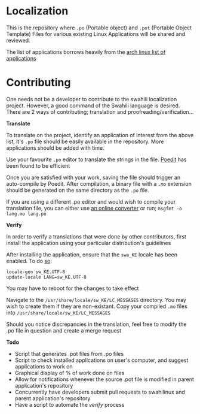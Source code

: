# Localization
This is the repository where `.po` (Portable object) and `.pot` (Portable Object Template) Files for various existing Linux Applications will be shared and reviewed.

The list of applications borrows heavily from the [arch linux list of applications](https://wiki.archlinux.org/index.php/List_of_applications)

# Contributing
One needs not be a developer to contribute to the swahili localization project. However, a good command of the Swahili language is desired. There are 2 ways of contributing; translation and proofreading/verification...

**Translate**

To translate on the project, identify an application of interest from the above list, it's `.po` file should be easily available in the repository. More applications should be added with time.

Use your favourite `.po` editor to translate the strings in the file. [Poedit](https://poedit.net/) has been found to be efficient

Once you are satisfied with your work, saving the file should trigger an auto-compile by Poedit. After compilation, a binary file with a `.mo` extension should be generated on the same directory as the `.po` file.

If you are using a different .po editor and would wish to compile your translation file, you can either use [an online converter](https://po2mo.net/) or run;
`msgfmt -o lang.mo lang.po`

**Verify**

In order to verify a translations that were done by other contributors, first install the application using your particular distribution's guidelines

After installing the application, ensure that the `swa_KE` locale has been enabled. To do [so](https://www.thomas-krenn.com/en/wiki/Configure_Locales_in_Ubuntu):
```
locale-gen sw_KE.UTF-8
update-locale LANG=sw_KE.UTF-8
```
You may have to reboot for the changes to take effect

Navigate to the `/usr/share/locale/sw_KE/LC_MESSAGES` directory. You may wish to create them if they are non-existant.
Copy your compiled `.mo` files into `/usr/share/locale/sw_KE/LC_MESSAGES`

Should you notice discrepancies in the translation, feel free to modify the .po file in question and create a merge request

**Todo**

- Script that generates .pot files from .po files
- Script to check installed applications on user's computer, and suggest applications to work on
- Graphical display of % of work done on files
- Allow for notifications whenever the source .pot file is modified in parent application's repository
- Concurrently have developers submit pull requests to swahilinux and parent application's repository
- Have a script to automate the _verify_ process
